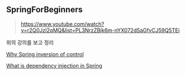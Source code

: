 ## SpringForBeginners

> https://www.youtube.com/watch?v=r2Q0Jzl2qMQ&list=PL3NrzZBjk6m-nYX072dSaGfyCJ59Q5TEi

위의 강의를 보고 정리

[Why Spring inversion of control](01.md)

[What is dependency injection in Spring](02.md)